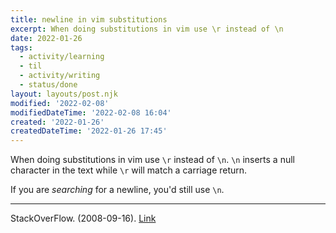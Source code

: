 ```yaml
---
title: newline in vim substitutions
excerpt: When doing substitutions in vim use \r instead of \n
date: 2022-01-26
tags:
  - activity/learning
  - til
  - activity/writing
  - status/done
layout: layouts/post.njk
modified: '2022-02-08'
modifiedDateTime: '2022-02-08 16:04'
created: '2022-01-26'
createdDateTime: '2022-01-26 17:45'
---
```


When doing substitutions in vim use `\r` instead of `\n`. `\n` inserts a null character in the text while `\r` will match a carriage return.

If you are _searching_ for a newline, you'd still use `\n`.

---
StackOverFlow. (2008-09-16). [Link](https://stackoverflow.com/questions/71323/how-to-replace-a-character-by-a-newline-in-vim)